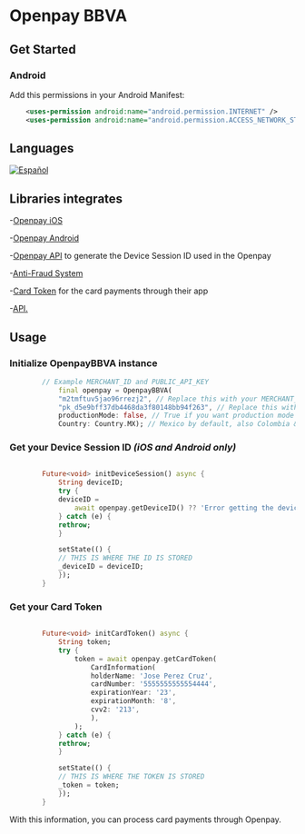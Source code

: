 # Openpay BBVA

## Get Started

### Android

Add this permissions in your Android Manifest:

```xml
    <uses-permission android:name="android.permission.INTERNET" />
    <uses-permission android:name="android.permission.ACCESS_NETWORK_STATE" />
```

## Languages

[![Español](https://img.shields.io/badge/Language-Spanish-blueviolet?style=for-the-badge)](README_ES.md)

## Libraries integrates

-[Openpay iOS](https://github.com/open-pay/openpay-swift-ios "Openpay iOS")

-[Openpay Android](https://github.com/open-pay/openpay-android "Openpay Android")

-[Openpay API](https://documents.openpay.mx/docs/api/#api-endpoints "Openpay API") to generate the Device Session ID used in the Openpay

-[Anti-Fraud System](https://documents.openpay.mx/docs/fraud-tool.html "Anti-Fraud System")

-[Card Token](https://documents.openpay.mx/docs/api/#crear-una-tarjeta-con-token "Card Token") for the card payments through their app

-[API.](https://documents.openpay.mx/docs/api/ "API.")

## Usage

### Initialize OpenpayBBVA instance

```dart
        // Example MERCHANT_ID and PUBLIC_API_KEY
            final openpay = OpenpayBBVA(
            "m2tmftuv5jao96rrezj2", // Replace this with your MERCHANT_ID
            "pk_d5e9bff37db4468da3f80148bb94f263", // Replace this with your PUBLIC_API_KEY
            productionMode: false, // True if you want production mode on
            Country: Country.MX); // Mexico by default, also Colombia & Peru supported

```

### Get your Device Session ID *(iOS and Android only)*

```dart

        Future<void> initDeviceSession() async {
            String deviceID;
            try {
            deviceID =
                await openpay.getDeviceID() ?? 'Error getting the device session id';
            } catch (e) {
            rethrow;
            }

            setState(() {
            // THIS IS WHERE THE ID IS STORED
            _deviceID = deviceID;
            });
        }

```

### Get your Card Token

```dart

        Future<void> initCardToken() async {
            String token;
            try {
                token = await openpay.getCardToken(
                    CardInformation(
                    holderName: 'Jose Perez Cruz',
                    cardNumber: '5555555555554444',
                    expirationYear: '23',
                    expirationMonth: '8',
                    cvv2: '213',
                    ),
                );
            } catch (e) {
            rethrow;
            }

            setState(() {
            // THIS IS WHERE THE TOKEN IS STORED
            _token = token;
            });
        }

```

With this information, you can process card payments through Openpay.
